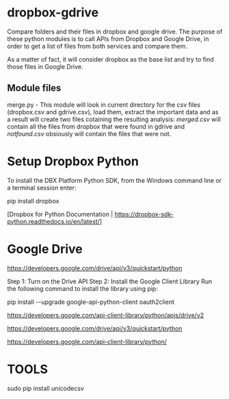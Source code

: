 # dropbox-gdrive
Compare folders and their files in dropbox and google drive. 
The purpose of these python modules is to call APIs from Dropbox and Google Drive, in order to get a list of files from both services and compare them.

As a matter of fact, it will consider dropbox as the base list and try to find those files in Google Drive.

## Module files
merge.py - This module will look in current directory for the csv files (dropbox.csv and gdrive.csv), load them, extract the important data and as a result will create two files cotaining the resulting analysis: *merged.csv* will contain all the files from dropbox that were found in gdrive and *notfound.csv* obsiously will contain the files that were not.



# Setup Dropbox Python
To install the DBX Platform Python SDK, from the Windows command line or a terminal session enter:

pip install dropbox


[Dropbox for Python Documentation | https://dropbox-sdk-python.readthedocs.io/en/latest/]


# Google Drive
https://developers.google.com/drive/api/v3/quickstart/python

Step 1: Turn on the Drive API
Step 2: Install the Google Client Library
Run the following command to install the library using pip:

pip install --upgrade google-api-python-client oauth2client


https://developers.google.com/api-client-library/python/apis/drive/v2

https://developers.google.com/drive/api/v3/quickstart/python

https://developers.google.com/api-client-library/python/

# TOOLS
sudo pip install unicodecsv
